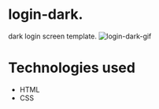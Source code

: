 # login-dark.
dark login screen template.
![login-dark-gif](https://user-images.githubusercontent.com/86026272/181107647-468d8d23-9b92-433b-a51c-21c876d9d1fa.gif)
# Technologies used
+ HTML
+ CSS
